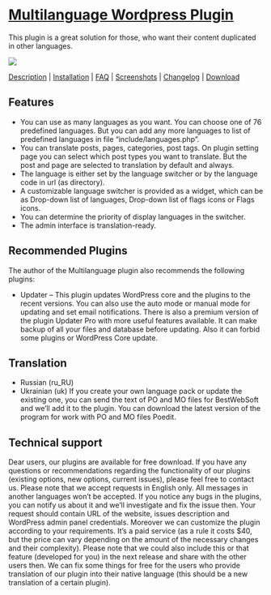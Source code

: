 <a href="http://bestwebsoft.com/products/multilanguage/description" target=_blank>Multilanguage Wordpress Plugin</a> 
==============================

This plugin is a great solution for those, who want their content duplicated in other languages. 

<img src="http://bestwebsoft.com/wp-content/uploads/2014/10/xmultilanguage-banner-website.jpg.pagespeed.ic.mpQEPiu2_X.jpg" />

<a href="http://bestwebsoft.com/products/multilanguage/#description" target=_blank>Description</a> | 
<a href="http://bestwebsoft.com/products/multilanguage/#installation" target=_blank>Installation</a> | 
<a href="http://bestwebsoft.com/products/multilanguage/#faq" target=_blank>FAQ</a> | 
<a href="http://bestwebsoft.com/products/multilanguage/#screenshots" target=_blank>Screenshots</a> | 
<a href="http://bestwebsoft.com/products/multilanguage/#changelog" target=_blank>Changelog</a> | 
<a href="http://bestwebsoft.com/products/multilanguage/#download" target=_blank>Download</a>


Features
--------------------------
* You can use as many languages as you want. You can choose one of 76 predefined languages. But you can add any more languages to list of predefined languages in file “include/languages.php”.
* You can translate posts, pages, categories, post tags. On plugin setting page you can select which post types you want to translate. But the post and page are selected to translation by default and always.
* The language is either set by the language switcher or by the language code in url (as directory).
* A customizable language switcher is provided as a widget, which can be as Drop-down list of languages, Drop-down list of flags icons or Flags icons.
* You can determine the priority of display languages ​​in the switcher.
* The admin interface is translation-ready.

Recommended Plugins
--------------------------
The author of the Multilanguage plugin also recommends the following plugins:
* Updater – This plugin updates WordPress core and the plugins to the recent versions. You can also use the auto mode or manual mode for updating and set email notifications.
There is also a premium version of the plugin Updater Pro with more useful features available. It can make backup of all your files and database before updating. Also it can forbid some plugins or WordPress Core update.

Translation
--------------------------
* Russian (ru_RU)
* Ukrainian (uk)
If you create your own language pack or update the existing one, you can send the text of PO and MO files for BestWebSoft and we’ll add it to the plugin. You can download the latest version of the program for work with PO and MO files Poedit.

Technical support
--------------------------
Dear users, our plugins are available for free download. If you have any questions or recommendations regarding the functionality of our plugins (existing options, new options, current issues), please feel free to contact us. Please note that we accept requests in English only. All messages in another languages won’t be accepted. If you notice any bugs in the plugins, you can notify us about it and we’ll investigate and fix the issue then. Your request should contain URL of the website, issues description and WordPress admin panel credentials. Moreover we can customize the plugin according to your requirements. It’s a paid service (as a rule it costs $40, but the price can vary depending on the amount of the necessary changes and their complexity). Please note that we could also include this or that feature (developed for you) in the next release and share with the other users then. We can fix some things for free for the users who provide translation of our plugin into their native language (this should be a new translation of a certain plugin).
